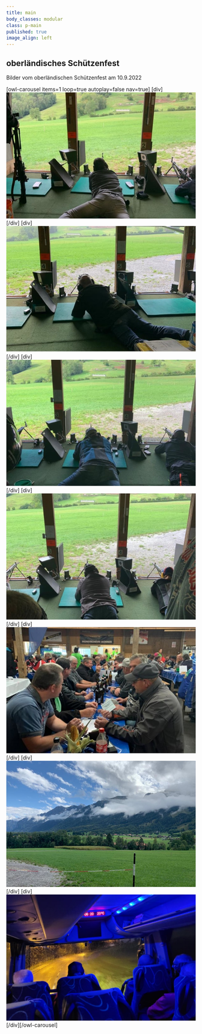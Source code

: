 ```yaml
---
title: main
body_classes: modular
class: p-main
published: true
image_align: left
---
```


## oberländisches Schützenfest

Bilder vom oberländischen Schützenfest am 10.9.2022

[owl-carousel items=1 loop=true autoplay=false nav=true]
[div]
![Bild oberländisches Schützenfest](oberländisches-1.jpg?lightbox)  
[/div]
[div]
![Bild oberländisches Schützenfest](oberländisches-2.jpg?lightbox)  
[/div]
[div]
![Bild oberländisches Schützenfest](oberländisches-3.jpg?lightbox)  
[/div]
[div]
![Bild oberländisches Schützenfest](oberländisches-4.jpg?lightbox)  
[/div]
[div]
![Bild oberländisches Schützenfest](oberländisches-5.jpg?lightbox)  
[/div]
[div]
![Bild oberländisches Schützenfest](oberländisches-6.jpg?lightbox)  
[/div]
[div]
![Bild oberländisches Schützenfest](oberländisches-7.jpg?lightbox)  
[/div][/owl-carousel]
